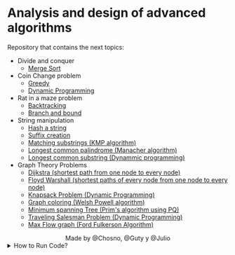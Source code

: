 # Analysis and design of advanced algorithms
Repository that contains the next topics:
* Divide and conquer
  * [Merge Sort](https://github.com/JuanManuelGlez/Algoritmos-Avanzados/blob/main/A14_MergeSort_Dany/mergeSort.h)
* Coin Change problem
  * [Greedy](https://github.com/JuanManuelGlez/Algoritmos-Avanzados/blob/main/A15_Dinamica_Avaro_Equipo_2/coin_change_avaro.h)
  * [Dynamic Programming](https://github.com/JuanManuelGlez/Algoritmos-Avanzados/blob/main/A15_Dinamica_Avaro_Equipo_2/coin_change_dp.h)
* Rat in a maze problem
  * [Backtracking](https://github.com/JuanManuelGlez/Algoritmos-Avanzados/blob/main/A16_Backtracking_Equipo_02/backTrackLab.h)
  * [Branch and bound](https://github.com/JuanManuelGlez/Algoritmos-Avanzados/blob/main/A16_Backtracking_Equipo_02/branchAndBound.h)
* String manipulation
  * [Hash a string](https://github.com/JuanManuelGlez/Algoritmos-Avanzados/blob/main/A23_Hash_String_Equipo_02/hashString.h)
  * [Suffix creation](https://github.com/JuanManuelGlez/Algoritmos-Avanzados/blob/main/A24_SuffixA_Equipo_02/main.cpp)
  * [Matching substrings (KMP algorithm)](https://github.com/JuanManuelGlez/Algoritmos-Avanzados/blob/main/Equipo_02_main/Parte1/kmpApplication.h)
  * [Longest common palindrome (Manacher algorithm)](https://github.com/JuanManuelGlez/Algoritmos-Avanzados/blob/main/Equipo_02_main/Parte2/manacher.h)
  * [Longest common substring (Dynammic programming)](https://github.com/JuanManuelGlez/Algoritmos-Avanzados/blob/main/Equipo_02_main/Parte3/compareSub.h)
* Graph Theory Problems
  * [Dijkstra (shortest path from one node to every node)](https://github.com/JuanManuelGlez/Algoritmos-Avanzados/blob/main/A32_Dijkstra_Floyd_Equipo_02/dijkstra.h)
  * [Floyd Warshall (shortest paths of every node from one node to every node)](https://github.com/JuanManuelGlez/Algoritmos-Avanzados/blob/main/A32_Dijkstra_Floyd_Equipo_02/floyd.h)
  * [Knapsack Problem (Dynamic Programming)](https://github.com/JuanManuelGlez/Algoritmos-Avanzados/blob/main/A33_Knapsack_Equipo_02/knapsack_dp.h)
  * [Graph coloring (Welsh Powell algorithm)](https://github.com/JuanManuelGlez/Algoritmos-Avanzados/blob/main/A34_Coloreo_Equipo_02/graphColoring.h)
  * [Minimum spanning Tree (Prim's algorithm using PQ)](https://github.com/JuanManuelGlez/Algoritmos-Avanzados/blob/main/ActInt2_Equipo_02/mainPrims.h)
  * [Traveling Salesman Problem (Dynamic Programming)](https://github.com/JuanManuelGlez/Algoritmos-Avanzados/blob/main/ActInt2_Equipo_02/mainTsp.h)
  * [Max Flow graph (Ford Fulkerson Algorithm)](https://github.com/JuanManuelGlez/Algoritmos-Avanzados/blob/main/ActInt2_Equipo_02/mainFord.h)

<div style="text-align: center;">
    Made by @Chosno, @Guty y @Julio
</div>

<details>
    <summary>
    How to Run Code?
    </summary>
    <ul>
        <li>
            Open terminal navigate to the Activity's root folder
        </li>
        <li>
            Next up, type: g++ -std=c++11 main.cpp -o app
        </li>
        <li>
            After creating the executable, type ./app
        </li>
    </ul>
</details>
